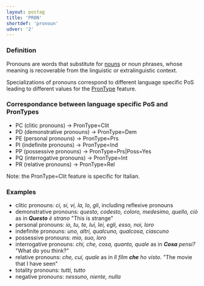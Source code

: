 ```yaml
---
layout: postag
title: 'PRON'
shortdef: 'pronoun'
udver: '2'
---
```


### Definition

Pronouns are words that substitute for [nouns](NOUN) or noun phrases,
whose meaning is recoverable from the linguistic or extralinguistic
context.

Specializations of pronouns correspond to different language specific PoS leading to different values for the [PronType]() feature.

### Correspondance between language specific PoS and PronTypes

- PC (clitic pronouns) &#8594; PronType=Clit
- PD (demonstrative pronouns) &#8594; PronType=Dem
- PE (personal pronouns) &#8594; PronType=Prs
- PI (indefinite pronouns) &#8594; PronType=Ind
- PP (possessive pronouns) &#8594; PronType=Prs|Poss=Yes
- PQ (interrogative pronouns) &#8594; PronType=Int
- PR (relative pronouns) &#8594; PronType=Rel 

Note: the PronType=Clit feature is specific for Italian.

### Examples

- clitic pronouns: _ci, si, vi, la, lo, gli_, including reflexive pronouns
- demonstrative pronouns: _questo, codesto, coloro, medesimo, quello, ciò_ as in _<b>Questo</b> è strano_ "This is strange"
- personal pronouns: _io, tu, te, lui, lei, egli, esso, noi, loro_
- indefinite pronouns: _uno, altri, qualcuno, qualcosa, ciascuno_
- possessive pronouns: _mio, suo, loro_
- interrogative pronouns: _chi, che, cosa, quanto, quale_ as in _<b>Cosa</b> pensi?_ "What do you think?"
- relative pronouns: _che, cui, quale_ as in _Il film <b>che</b> ho visto._ "The movie that I have seen"
- totality pronouns: _tutti, tutto_
- negative pronouns: _nessuno, niente, nulla_


